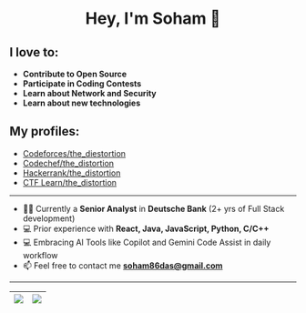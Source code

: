 <h1 align="center">Hey, I'm Soham 👋</h1>

## I love to:
 - **Contribute to Open Source**
 - **Participate in Coding Contests**
 - **Learn about Network and Security**
 - **Learn about new technologies**


## My profiles:
 - <a href="https://codeforces.com/profile/the_distortion" target="blank">Codeforces/the_diestortion</a>
 - <a href="https://www.codechef.com/users/the_distortion" target="blank">Codechef/the_distortion</a>
 - <a href="https://www.hackerrank.com/the_distortion" target="blank">Hackerrank/the_distortion</a>
 - <a href="https://ctflearn.com/user/the_distortion" target="blank">CTF Learn/the_distortion</a>

<hr>

- 👨‍🎓 Currently a **Senior Analyst** in **Deutsche Bank** (2+ yrs of Full Stack development)
- 💻 Prior experience with **React, Java, JavaScript, Python, C/C++**
- 💻 Embracing AI Tools like Copilot and Gemini Code Assist in daily workflow
- 📫 Feel free to contact me **soham86das@gmail.com**

<hr>

|<img src="https://github-readme-stats.vercel.app/api?username=the-distortion&&show_icons=true&count_private=true"/>|<img src="https://github-readme-streak-stats.herokuapp.com/?user=the-distortion"/>|
|---|---|

